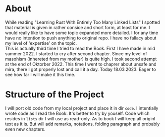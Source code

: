 # About
While reading "Learning Rust With Entirely Too Many Linked Lists" I spotted that material is given in rather
consice and short form, at least for me. I would really like to have some topic expanded more detailed.
I for any time have no intention to push anything to original repo. I have no fallacy about my level of 
'expertise' on the topic.    
This is actually third time I tried to read the Book. First I have made in mid summer 2022. I started to cry
after second chapter. Since my level of masohism (inhereted from my mother) is quite high. I took second 
attempt at the end of Oktorber 2022. This time I went to chaprer about unsafe and mira, there I got properly
lost and call it a day. Today 18.03.2023. Eager to see how far I will make it this time.   
# Structure of the Project
I will port old code from my local project and place it in dir `code`. I intentially wrote code as I
read the Book. It's better to try by youself. Code which resides in `lists` dir I will use as read-only.
As to book I will keep all originl text as it is. But will add remarks, notations, folding paragraph and
probably even new chapters. 